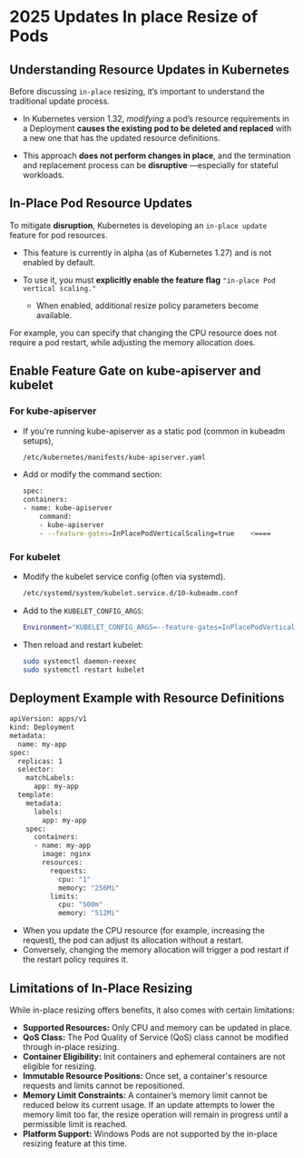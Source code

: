 # 2025 Updates In place Resize of Pods

## Understanding Resource Updates in Kubernetes

Before discussing ```in-place``` resizing, it’s important to understand the traditional update process.

-   In Kubernetes version 1.32, *modifying* a pod’s resource requirements in a Deployment **causes the existing pod to be deleted and replaced** with a new one that has the updated resource definitions. 

-   This approach **does not perform changes in place**, and the termination and replacement process can be **disruptive** —especially for stateful workloads.


## In-Place Pod Resource Updates
To mitigate **disruption**, Kubernetes is developing an ```in-place update``` feature for pod resources.

-   This feature is currently in alpha (as of Kubernetes 1.27) and is not enabled by default.

-   To use it, you must **explicitly enable the feature flag** ```"in-place Pod vertical scaling."```
    -   When enabled, additional resize policy parameters become available. 

For example, you can specify that changing the CPU resource does not require a pod restart, while adjusting the memory allocation does.


## Enable Feature Gate on kube-apiserver and kubelet
### For kube-apiserver
-  If you're running kube-apiserver as a static pod (common in kubeadm setups), 
    ```bash
    /etc/kubernetes/manifests/kube-apiserver.yaml
    ```

-   Add or modify the command section:
    ```bash
    spec:
    containers:
    - name: kube-apiserver
        command:
        - kube-apiserver
        - --feature-gates=InPlacePodVerticalScaling=true    <====
    ```

### For kubelet
-   Modify the kubelet service config (often via systemd).
    ```bash
    /etc/systemd/system/kubelet.service.d/10-kubeadm.conf
    ```

-   Add to the ```KUBELET_CONFIG_ARGS```:
    ```bash
    Environment="KUBELET_CONFIG_ARGS=--feature-gates=InPlacePodVerticalScaling=true"
    ```

-   Then reload and restart kubelet:
    ```bash
    sudo systemctl daemon-reexec
    sudo systemctl restart kubelet
    ```

## Deployment Example with Resource Definitions

```bash
apiVersion: apps/v1
kind: Deployment
metadata:
  name: my-app
spec:
  replicas: 1
  selector:
    matchLabels:
      app: my-app
  template:
    metadata:
      labels:
        app: my-app
    spec:
      containers:
      - name: my-app
        image: nginx
        resources:
          requests:
            cpu: "1"
            memory: "256Mi"
          limits:
            cpu: "500m"
            memory: "512Mi"
```


-   When you update the CPU resource (for example, increasing the request), the pod can adjust its allocation without a restart.
-   Conversely, changing the memory allocation will trigger a pod restart if the restart policy requires it.

## Limitations of In-Place Resizing
While in-place resizing offers benefits, it also comes with certain limitations:
-   **Supported Resources:** Only CPU and memory can be updated in place.
-   **QoS Class:** The Pod Quality of Service (QoS) class cannot be modified through in-place resizing.
-   **Container Eligibility:** Init containers and ephemeral containers are not eligible for resizing.
-   **Immutable Resource Positions:** Once set, a container's resource requests and limits cannot be repositioned.
-   **Memory Limit Constraints:** A container’s memory limit cannot be reduced below its current usage. If an update attempts to lower the memory limit too far, the resize operation will remain in progress until a permissible limit is reached.
-   **Platform Support:** Windows Pods are not supported by the in-place resizing feature at this time.